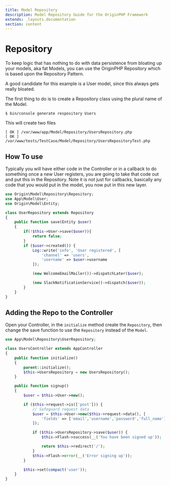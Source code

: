 ```yaml
---
title: Model Repository
description: Model Repository Guide for the OriginPHP Framework
extends: _layouts.documentation
section: content
---
```

# Repository

To keep logic that has nothing to do with data persistence from bloating up your models, aka fat Models, you can use the OriginPHP Repository which is based upon the Repository Pattern.

A good candidate for this example is a User model, since this always gets really bloated.

The first thing to do is to create a Repository class using the plural name of the Model.

```linux
$ bin/console generate respository Users
```

This will create two files

```linux
[ OK ] /var/www/app/Model/Repository/UsersRepository.php
[ OK ] /var/www/tests/TestCase/Model/Repository/UsersRepositoryTest.php
```

## How To use

Typically you will have either code in the Controller or in a callback to do something once a new User registers, you are going to take that code out and put this in the Repository. Note it is not just for callbacks, basically any code that you would put in the model, you now put in this new layer.

```php
use Origin\Model\Repository\Repository;
use App\Model\User;
use Origin\Model\Entity;

class UserRepository extends Repository
{
    public function save(Entity $user)
    {
        if(!$this->User->save($user)){
            return false;
        }
        if ($user->created()) {
            Log::write('info', 'User registered', [
                'channel' => 'users',
                'username' => $user->username
            ]);

            (new WelcomeEmailMailer())->dispatchLater($user);

            (new SlackNotificationService()->dispatch($user));
        }
    }
}
```

## Adding the Repo to the Controller

Open your Controller, in the `initialize` method create the `Repository`, then change the save function to use the `Repository` instead of the `Model`.

```php
use App\Model\Repository\UserRepository;

class UsersController extends AppController
{
    public function initialize()
    {
        parent::initialize(); 
        $this->UsersRepository = new UsersRepository();
    }

    public function signup()
    {
        $user = $this->User->new();

        if ($this->request->is(['post'])) {
            // Safeguard request data
            $user = $this->User->new($this->request->data(), [
                'fields' => ['email','username','password','full_name'],
            ]);

            if ($this->UsersRepository->save($user)) {
                $this->Flash->success(__('You have been signed up'));

                return $this->redirect('/');
            }
            $this->Flash->error(__('Error signing up'));
        }

        $this->set(compact('user'));
    }
}
```